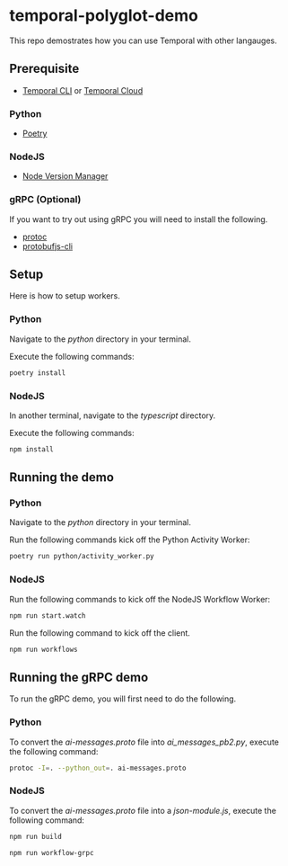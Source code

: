 # temporal-polyglot-demo

This repo demostrates how you can use Temporal with other langauges.

## Prerequisite

- [Temporal CLI](https://github.com/temporalio/cli) or [Temporal Cloud](https://pages.temporal.io/cloud-early-access)

### Python

- [Poetry](https://python-poetry.org/docs/#installation)

### NodeJS

- [Node Version Manager](https://github.com/nvm-sh/nvm?tab=readme-ov-file#installing-and-updating)

### gRPC (Optional)

If you want to try out using gRPC you will need to install the following.

- [protoc](https://grpc.io/docs/protoc-installation/)
- [protobufjs-cli](https://github.com/protobufjs/protobuf.js/tree/master?tab=readme-ov-file#installation)

## Setup

Here is how to setup workers.

### Python

Navigate to the *python* directory in your terminal. 

Execute the following commands:

```sh
poetry install
```

### NodeJS

In another terminal, navigate to the *typescript* directory. 

Execute the following commands:

```sh
npm install
```

## Running the demo

### Python

Navigate to the *python* directory in your terminal.

Run the following commands kick off the Python Activity Worker:

```sh
poetry run python/activity_worker.py
```

### NodeJS

Run the following commands to kick off the NodeJS Workflow Worker:

```sh
npm run start.watch
```

Run the following command to kick off the client.

```sh
npm run workflows
```

## Running the gRPC demo

To run the gRPC demo, you will first need to do the following.

### Python

To convert the *ai-messages.proto* file into *ai_messages_pb2.py*, execute the following command:

```sh
protoc -I=. --python_out=. ai-messages.proto
```

### NodeJS

To convert the *ai-messages.proto* file into a *json-module.js*, execute the following command:

```sh
npm run build
```

```sh
npm run workflow-grpc
```